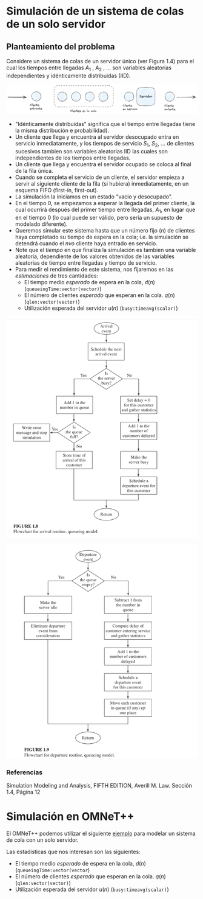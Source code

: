 # Simulación de un sistema de colas de un solo servidor

## Planteamiento del problema

Considere un sistema de colas de un servidor único (ver Figura 1.4) para el cual los tiempos entre llegadas $A_1$ , $A_2$ , $...$ son variables aleatorias independientes y idénticamente distribuidas (IID).

![picture 0](../images/8479ae13630f1a3716b26eacdd3f6505d6aa6d316059818a1fe816044a670d49.png)  


- "Idénticamente distribuidas" significa que el tiempo entre llegadas tiene la misma distribución e probabilidad). 
- Un cliente que llega y encuentra al servidor desocupado entra en servicio inmediatamente, y los tiempos de servicio $S_1$, $S_2$, $...$ de clientes sucesivos tambien son variables aleatorias IID las cuales son independientes de los tiempos entre llegadas.
- Un cliente que llega y encuentra el servidor ocupado se coloca al final de la fila única. 
- Cuando se completa el servicio de un cliente, el servidor empieza a servir al siguiente cliente de la fila (si hubiera) inmediatamente, en un esquema FIFO (first-in, first-out).
- La simulación la iniciamos en un estado "vacio y desocupado".
- En el tiempo $0$, se empezamos a esperar la llegada del primer cliente, la cual ocurrirá después del primer tiempo entre llegadas, $A_1$, en lugar que en el tiempo 0 (lo cual puede ser válido, pero sería un supuesto de modelado diferente).
- Queremos simular este sistema hasta que un número fijo $(n)$ de clientes haya completado su tiempo de espera en la cola; i.e. la simulación se detendrá cuando el $nvo$ cliente haya entrado en servicio.
- Note que el *tiempo* en que finaliza la simulación es tambien una variable aleatoria, dependiente de los valores obtenidos de las variables aleatorias de tiempo entre llegadas y tiempo de servicio.
- Para medir el rendimiento de este sistema, nos fijaremos en las *estimaciones* de tres cantidades:
	- El tiempo medio *esperado* de espera en la cola, $d(n)$ (`queueingTime:vector(vector)`)
	- El número de clientes *esperado* que esperan en la cola. $q(n)$ (`qlen:vector(vector)`)
	- Utilización esperada del servidor $u(n)$ (`busy:timeavg(scalar)`)

![picture 1](../images/6694940f831eed11143a4a7b13d10745efbde839c5b46d42ef917087d605b47c.png)  

![picture 2](../images/fcb066e94cd26e6a190ad11382ebbcf64754a46271239dcfa0ee90653223f76c.png)  


### Referencias

Simulation Modeling and Analysis, FIFTH EDITION, Averill M. Law.
Sección 1.4, Página 12


# Simulación en OMNeT++

El OMNeT++ podemos utilizar el siguiente [ejemplo](../omnet-projects/fifo) para modelar un sistema de cola con un solo servidor.

Las estadisticas que nos interesan son las siguientes:

- El tiempo medio *esperado* de espera en la cola, $d(n)$ (`queueingTime:vector(vector`)
- El número de clientes *esperado* que esperan en la cola. $q(n)$ (`qlen:vector(vector)`)
- Utilización esperada del servidor $u(n)$ (`busy:timeavg(scalar)`)
	